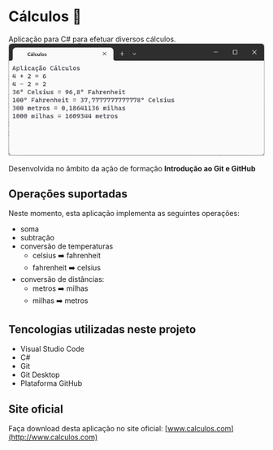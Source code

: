 # Cálculos :1234:

 Aplicação para C# para efetuar diversos cálculos.
 ![Aplicação Cálculos](aplicacao-calculos.png)

Desenvolvida no âmbito da ação de formação **Introdução ao Git e GitHub**


## Operações suportadas
Neste momento, esta aplicação implementa as seguintes operações:

- soma
- subtração
- conversão de temperaturas
    - celsius :arrow_right: fahrenheit
    - fahrenheit :arrow_right: celsius
- conversão de distâncias:
    - metros :arrow_right: milhas
    - milhas :arrow_right: metros
    

## Tencologias utilizadas neste projeto
- Visual Studio Code
- C#
- Git
- Git Desktop
- Plataforma GitHub

## Site oficial
Faça download desta aplicação no site oficial: [www.calculos.com](http://www.calculos.com)